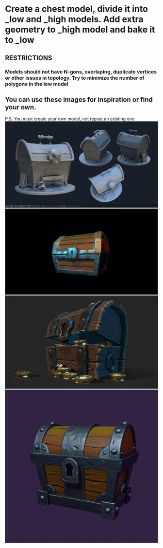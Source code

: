# Create a chest model, divide it into _low and _high models. Add extra geometry to _high model and bake it to _low
## RESTRICTIONS 
### Models should not have N-gons, overlaping, duplicate vertices or other issues in topology. Try to minimize the number of polygons in the low model
## You can use these images for inspiration or find your own.
P.S. You must create your own model, not repeat an existing one
![chest](/curriculum/reproduce/chest_box/chest_2.jpg)
![chest_2](/curriculum/reproduce/chest_box/chest_3.jpg)
![chest_3](/curriculum/reproduce/chest_box/chest_4.jpg)
![chest_4](/curriculum/reproduce/chest_box/chest.jpg)
